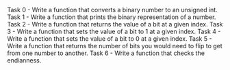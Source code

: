 Task  0 - Write a function that converts a binary number to an unsigned int.
Task 1 - Write a function that prints the binary representation of a number.
Task 2 - Write a function that returns the value of a bit at a given index.
Task 3 - Write a function that sets the value of a bit to 1 at a given index.
Task 4 - Write a function that sets the value of a bit to 0 at a given index.
Task 5 - Write a function that returns the number of bits you would need to flip to get from one number to another.
Task 6 - Write a function that checks the endianness.
